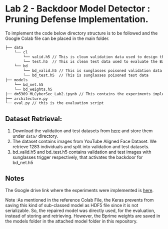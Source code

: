 # Lab 2 - Backdoor Model Detector : Pruning Defense Implementation.
To implement the code below directory structure is to be followed and the Google Colab file can be placed in the main folder.

```bash
├── data 
    └── cl
        └── valid.h5 // This is clean validation data used to design the defense
        └── test.h5  // This is clean test data used to evaluate the BadNet
    └── bd
        └── bd_valid.h5 // This is sunglasses poisoned validation data
        └── bd_test.h5  // This is sunglasses poisoned test data
├── models
    └── bd_net.h5
    └── bd_weights.h5
├── dm5309_MLCyberSec_Lab2.ipynb // This contains the experiments implemented and results obtained.
├── architecture.py
└── eval.py // this is the evaluation script
```

## Dataset Retrieval:

   1. Download the validation and test datasets from [here](https://drive.google.com/drive/folders/1Rs68uH8Xqa4j6UxG53wzD0uyI8347dSq?usp=sharing) and store them under `data/` directory.
   2. The dataset contains images from YouTube Aligned Face Dataset. We retrieve 1283 individuals and split into validation and test datasets.
   3. bd_valid.h5 and bd_test.h5 contains validation and test images with sunglasses trigger respectively, that activates the backdoor for bd_net.h5
   

## Notes

The Google drive link where the experiments were implemented is [here](https://drive.google.com/drive/folders/1GBAnKo04gTphDUpSpkQC7vQn-QICxfV7?usp=sharing).
 
Note :As mentioned in the reference Colab File, the Keras prevents from saving this kind of sub-classed model as HDF5 file since it is not serializable. So, the repaired model was directly used, for the evaluation,  instead of storing and retrieving. However, the Bprime weights are saved in the models folder in the attached model folder in this repository.
